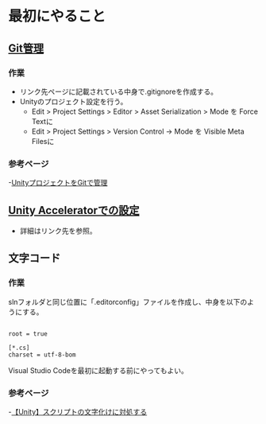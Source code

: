 # 最初にやること

## [Git管理](./git.md)

### 作業

- リンク先ページに記載されている中身で.gitignoreを作成する。
- Unityのプロジェクト設定を行う。
    - Edit > Project Settings > Editor > Asset Serialization > Mode を Force Textに
    - Edit > Project Settings > Version Control -> Mode を Visible Meta Filesに

### 参考ページ

-[UnityプロジェクトをGitで管理](https://qiita.com/cs1000/items/07368892a599b2b7b836)

## [Unity Acceleratorでの設定](../important_function/unity_accelerator.md)

- 詳細はリンク先を参照。

## 文字コード

### 作業

slnフォルダと同じ位置に「.editorconfig」ファイルを作成し、中身を以下のようにする。

```

root = true

[*.cs]
charset = utf-8-bom

```

Visual Studio Codeを最初に起動する前にやってもよい。

### 参考ページ

-[【Unity】スクリプトの文字化けに対処する](https://noracle.jp/unity_script_encode_issue/)

